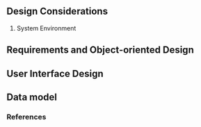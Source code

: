 ## Design Considerations
1. System Environment


## Requirements and Object-oriented Design


## User Interface Design


## Data model





### References
